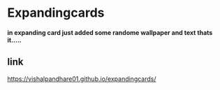 # Expandingcards
#### in expanding card just added some randome wallpaper and text thats it.....

## link
https://vishalpandhare01.github.io/expandingcards/
